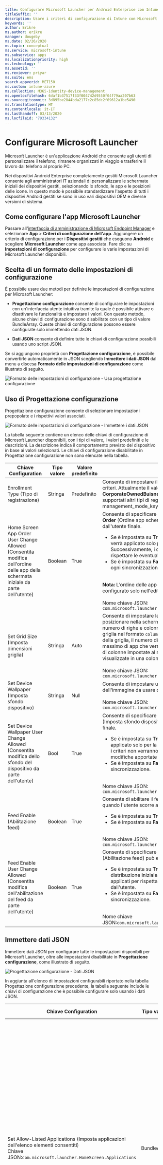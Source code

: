 ```yaml
---
title: Configurare Microsoft Launcher per Android Enterprise con Intune
titleSuffix: ''
description: Usare i criteri di configurazione di Intune con Microsoft Launcher.
keywords: ''
author: Erikre
ms.author: erikre
manager: dougeby
ms.date: 02/26/2020
ms.topic: conceptual
ms.service: microsoft-intune
ms.subservice: apps
ms.localizationpriority: high
ms.technology: ''
ms.assetid: ''
ms.reviewer: priyar
ms.suite: ems
search.appverid: MET150
ms.custom: intune-azure
ms.collection: M365-identity-device-management
ms.openlocfilehash: 6daf1b37517f33f004742d9550f04f79aa207b63
ms.sourcegitcommit: 3d895be2844bda2177c2c85dc2f09612a1be5490
ms.translationtype: HT
ms.contentlocale: it-IT
ms.lasthandoff: 03/13/2020
ms.locfileid: "79334132"
---
```

# <a name="configure-microsoft-launcher"></a>Configurare Microsoft Launcher

Microsoft Launcher è un'applicazione Android che consente agli utenti di personalizzare il telefono, rimanere organizzati in viaggio e trasferire il lavoro dal telefono al proprio PC. 

Nei dispositivi Android Enterprise completamente gestiti Microsoft Launcher consente agli amministratori IT aziendali di personalizzare le schermate iniziali dei dispositivi gestiti, selezionando lo sfondo, le app e le posizioni delle icone. In questo modo è possibile standardizzare l'aspetto di tutti i dispositivi Android gestiti se sono in uso vari dispositivi OEM e diverse versioni di sistema. 

## <a name="how-to-configure-the-microsoft-launcher-app"></a>Come configurare l'app Microsoft Launcher 

Passare all'[interfaccia di amministrazione di Microsoft Endpoint Manager](https://go.microsoft.com/fwlink/?linkid=2109431) e selezionare **App** > **Criteri di configurazione dell'app**. Aggiungere un criterio di configurazione per i **Dispositivi gestiti** che eseguono **Android** e scegliere **Microsoft Launcher** come app associata. Fare clic su **Impostazioni di configurazione** per configurare le varie impostazioni di Microsoft Launcher disponibili. 

## <a name="choosing-a-configuration-settings-format"></a>Scelta di un formato delle impostazioni di configurazione 

È possibile usare due metodi per definire le impostazioni di configurazione per Microsoft Launcher: 

- **Progettazione configurazione** consente di configurare le impostazioni con un'interfaccia utente intuitiva tramite la quale è possibile attivare o disattivare le funzionalità e impostare i valori. Con questo metodo, alcune chiavi di configurazione sono disabilitate con un tipo di valore BundleArray. Queste chiavi di configurazione possono essere configurate solo immettendo dati JSON. 

- **Dati JSON** consente di definire tutte le chiavi di configurazione possibili usando uno script JSON. 

Se si aggiungono proprietà con **Progettazione configurazione**, è possibile convertirle automaticamente in JSON scegliendo **Immettere i dati JSON** dal menu a discesa **Formato delle impostazioni di configurazione** come illustrato di seguito.

   ![Formato delle impostazioni di configurazione - Usa progettazione configurazione](./media/configure-microsoft-launcher/configure-microsoft-launcher-01.png)

## <a name="using-configuration-designer"></a>Uso di Progettazione configurazione

Progettazione configurazione consente di selezionare impostazioni prepopolate e i rispettivi valori associati.

   ![Formato delle impostazioni di configurazione - Immettere i dati JSON](./media/configure-microsoft-launcher/configure-microsoft-launcher-02.png)

La tabella seguente contiene un elenco delle chiavi di configurazione di Microsoft Launcher disponibili, con i tipi di valore, i valori predefiniti e le descrizioni. La descrizione indica il comportamento previsto del dispositivo in base ai valori selezionati. Le chiavi di configurazione disabilitate in Progettazione configurazione non sono elencate nella tabella.

|    Chiave Configuration    |    Tipo valore    |    Valore predefinito    |    Descrizione     |
|---------------------------------------------------|------------------|---------------------|-------------------------------------------------------------------------------------------------------------------------------------------------------------------------------------------------------------------------------------------------------------------------------------------------------------------------------------------------------------------------------------------------------------------------------------------------------------------------------------------------------------------------------------------------------------------------------|
|    Enrollment Type (Tipo di registrazione)    |    Stringa     |    Predefinito    |    Consente di impostare il tipo di registrazione a cui applicare i criteri. Attualmente il valore **predefinito** si riferisce a **CorporateOwnedBuisnessOnly**. Al momento non sono supportati altri tipi di registrazione.        Nome chiave JSON: management_mode_key        |
|    Home Screen App Order User Change   Allowed (Consentita modifica dell'ordine delle app della schermata iniziale da parte dell'utente)    |    Boolean    |    True    |    Consente di specificare se l'impostazione **Home Screen App Order** (Ordine app schermata iniziale) può essere modificata dall'utente finale.<ul><li>Se è impostata su **True**, l'ordine delle app definito nei criteri verrà applicato solo per la distribuzione iniziale. Successivamente, i criteri non verranno applicati per rispettare le eventuali modifiche apportate dall'utente.</li><li>Se è impostata su **False**, l'ordine dell'app verrà applicato a ogni sincronizzazione.</li></ul><br>**Nota:** L'ordine delle app della schermata iniziale può essere configurato solo nell'editor JSON.<br><br>Nome chiave JSON:<br>`com.microsoft.launcher.HomeScreen.AppOrder.UserChangeAllowed`    |
|    Set Grid Size (Imposta dimensioni griglia)    |    Stringa    |    Auto    |    Consente di impostare le dimensioni della griglia per le app da posizionare nella schermata iniziale. È possibile specificare il numero di righe e colonne di app per definire le dimensioni della griglia nel formato `columns;rows`. Se si definiscono le dimensioni della griglia, il numero di righe impostate corrisponde al numero massimo di app che verranno visualizzate in una riga e il numero di colonne impostate al numero massimo di app che verranno visualizzate in una colonna.<br><br>        Nome chiave JSON:<br>`com.microsoft.launcher.HomeScreen.GridSize`    |
|    Set Device Wallpaper (Imposta sfondo dispositivo)    |    Stringa    |    Null    |    Consente di impostare uno sfondo a scelta immettendo l'URL dell'immagine da usare come sfondo.<br><br>Nome chiave JSON:<br>`com.microsoft.launcher.Wallpaper.URL`    |
|    Set Device Wallpaper User Change   Allowed (Consentita modifica dello sfondo del dispositivo da parte dell'utente)    |    Bool    |    True    |    Consente di specificare se l'impostazione Set Device Wallpaper (Imposta sfondo dispositivo) può essere modificata dall'utente finale.<ul><li>Se è impostata su **True**, lo sfondo indicato nei criteri verrà applicato solo per la distribuzione iniziale. Successivamente, i criteri non verranno applicati per rispettare le eventuali modifiche apportate dall'utente.</li><li>Se è impostata su **False**, lo sfondo verrà applicato a ogni sincronizzazione.</li></ul><br>Nome chiave JSON:<br>`com.microsoft.launcher.Wallpaper.URL.UserChangeAllowed`        |
|    Feed Enable (Abilitazione feed)    |    Boolean    |    True    |    Consente di abilitare il feed di Microsoft Launcher nel dispositivo quando l'utente scorre a destra sulla schermata iniziale.<ul><li>Se è impostata su **True**, il feed viene abilitato.</li><li>Se è impostata su **False**, il feed viene disattivato.</li></ul><br>Nome chiave JSON:<br>`com.microsoft.launcher.Feed.Enabled`    |
|    Feed Enable User Change Allowed (Consentita modifica dell'abilitazione del feed da parte dell'utente)    |    Boolean    |    True    |     Consente di specificare se l'impostazione **Feed Enable** (Abilitazione feed) può essere modificata dall'utente finale.<ul><li>Se è impostata su **True**, il feed verrà applicato solo per la distribuzione iniziale. Successivamente, i criteri non verranno applicati per rispettare le eventuali modifiche apportate dall'utente.</li><li>Se è impostata su **False**, il feed app verrà applicato a ogni sincronizzazione.</li></ul><br>Nome chiave JSON:`com.microsoft.launcher.Feed.Enabled.UserChangeAllowed`    |

## <a name="enter-json-data"></a>Immettere dati JSON

Immettere dati JSON per configurare tutte le impostazioni disponibili per Microsoft Launcher, oltre alle impostazioni disabilitate in **Progettazione configurazione**, come illustrato di seguito.

   ![Progettazione configurazione - Dati JSON](./media/configure-microsoft-launcher/configure-microsoft-launcher-03.png)

In aggiunta all'elenco di impostazioni configurabili riportato nella tabella Progettazione configurazione precedente, la tabella seguente include le chiavi di configurazione che è possibile configurare solo usando i dati JSON.

|    Chiave Configuration    |    Tipo valore    |    Valore predefinito    |    Descrizione     |
|----------------------------------------------------------------------------------------------------|-------------------|-------------------------------------------------------------------------------------|------------------------------------------------------------------------------------------------------------------------------------------------------------------------------------------------------------------------------------------------------------------------------------------------------------------------------------------------------------------------------------------------------------------------------------------------------------------------------------------------------------------------------------------------------------------------------------------------------------------------------------------------------------------------------------|
|    Set Allow-Listed Applications (Imposta applicazioni dell'elenco elementi consentiti)<br>Chiave JSON:`com.microsoft.launcher.HomeScreen.Applications`    |    BundleArray    | Vedere: [Impostare le applicazioni dell'elenco degli elementi consentiti](configure-microsoft-launcher.md#set-allow-listed-applications)</sup>    |    Consente di definire il set di app visibili nella schermata iniziale tra le app installate nel dispositivo. Per definire le app, immettere il nome del pacchetto delle app da rendere visibili, ad esempio `com.android.settings` rende le impostazioni accessibili nella schermata iniziale. Le app che si aggiungono all'elenco degli elementi consentiti in questa sezione devono essere già installate nel dispositivo perché siano visibili nella schermata iniziale.<p>Proprietà:<ul><li>**Pacchetto:** Nome del pacchetto dell'applicazione</li><li>**Classe:** Attività dell'applicazione, che è specifica per una determinata pagina dell'app. Se questo valore è vuoto, viene usata la pagina predefinita dell'app.</li></ul>      |
|    Home Screen App Order (Ordine app schermata iniziale)<br>Chiave JSON: `com.microsoft.launcher.HomeScreen.AppOrder`    |    BundleArray    |    Vedere: [Ordine delle app nella schermata iniziale](configure-microsoft-launcher.md#home-screen-app-order)      |    Consente di specificare l'ordine delle app nella schermata iniziale.<p>Proprietà:<br><ul><li>**Tipo:** L'unico tipo supportato è `application`.</li><li>**Posizione:** Slot dell'icona dell'applicazione nella schermata iniziale. Inizia dalla posizione 1 in alto a sinistra e va da sinistra a destra, dall'alto verso il basso.</li><li>**Pacchetto:** Nome del pacchetto dell'applicazione.</li><li>**Classe:** Attività dell'applicazione, che è specifica per una determinata pagina dell'app. Se questo valore è vuoto, viene usata la pagina predefinita dell'app.</li></ul>    |

### <a name="set-allow-listed-applications"></a>Set allow-listed applications (Imposta applicazioni nell'elenco elementi consentiti)

```JSON
{
    "key": "com.microsoft.launcher.HomeScreen.Applications",
    "valueBundleArray": 
    [
        {
            "managedProperty": [
                {
                    "key": "package",
                    "valueString": ""
                },
                {
                    "key": "class",
                    "valueString": ""
                }
            ]
        }
    ]
}
```

### <a name="home-screen-app-order"></a>Ordine delle app nella schermata iniziale

```JSON
{
    "key": "com.microsoft.launcher.HomeScreen.AppOrder",
    "valueBundleArray": 
    [
        {
            "managedProperty": [
                {
                    "key": "type",
                    "valueString": "application"
                },
                {
                    "key": "position",
                    "valueInteger": 0
                },
                {
                    "key": "package",
                    "valueString": ""
                },
                {
                    "key": "class",
                    "valueString": ""
                }
            ]
        }
    ]
}
```

Di seguito è riportato un esempio di script JSON con tutte le chiavi di configurazione disponibili incluse:

```JSON
{
    "kind": "androidenterprise#managedConfiguration", 
    "productId": "app:com.microsoft.launcher", 
    "managedProperty": [
        {
            "key": "management_mode_key", 
            "valueString": "Default"
        }, 
        {
            "key": "com.microsoft.launcher.Feed.Enable.UserChangeAllowed", 
            "valueBool": false
        }, 
        {
            "key": "com.microsoft.launcher.Feed.Enable", 
            "valueBool": true
        }, 
        {
            "key": "com.microsoft.launcher.Wallpaper.Url.UserChangeAllowed", 
            "valueBool": false
        }, 
        {
            "key": "com.microsoft.launcher.Wallpaper.Url", 
            "valueBool": "http://www.contoso.com/wallpaper.png"
        }, 
        {
            "key": "com.microsoft.launcher.HomeScreen.GridSize", 
            "valueString": "5;5"
        }, 
        {
            "key": "com.microsoft.launcher.HomeScreen.Applications", 
            "valueBundleArray": [
                {
                    "managedProperty": [
                        {
                            "key": "package", 
                            "valueString": "com.ups.mobile.android"
                        }, 
                        {
                            "key": "class", 
                            "valueString": ""
                        }
                    ]
                }, 
                {
                    "managedProperty": [
                        {
                            "key": "package", 
                            "valueString": "com.microsoft.teams"
                        }, 
                        {
                            "key": "class", 
                            "valueString": ""
                        }
                    ]
                }, 
                {
                    "managedProperty": [
                        {
                            "key": "package", 
                            "valueString": "com.microsoft.bing"
                        }, 
                        {
                            "key": "class", 
                            "valueString": ""
                        }
                    ]
                }
            ]
        }, 
        {
            "key": "com.microsoft.launcher.HomeScreen.AppOrder.UserChangeAllowed", 
            "valueBool": false
        }, 
        {
            "key": "com.microsoft.launcher.HomeScreen.AppOrder", 
            "valueBundleArray": [
                {
                    "managedProperty": [
                        {
                            "key": "type", 
                            "valueString": "application"
                        }, 
                        {
                            "key": "position", 
                            "valueInteger": 17
                        }, 
                        {
                            "key": "package", 
                            "valueString": "com.ups.mobile.android"
                        }, 
                        {
                            "key": "class", 
                            "valueString": ""
                        }
                    ]
                }, 
                {
                    "managedProperty": [
                        {
                            "key": "type", 
                            "valueString": "application"
                        }, 
                        {
                            "key": "position", 
                            "valueInteger": 18
                        }, 
                        {
                            "key": "package", 
                            "valueString": "com.microsoft.teams"
                        }, 
                        {
                            "key": "class", 
                            "valueString": ""
                        }
                    ]
                }, 
                {
                    "managedProperty": [
                        {
                            "key": "type", 
                            "valueString": "application"
                        }, 
                        {
                            "key": "position", 
                            "valueInteger": 19
                        }, 
                        {
                            "key": "package", 
                            "valueString": "com.microsoft.bing"
                        }, 
                        {
                            "key": "class", 
                            "valueString": ""
                        }
                    ]
                }
            ]
        }
    ]
}
```

## <a name="next-steps"></a>Passaggi successivi

- Per altre informazioni sui dispositivi Android Enterprise completamente gestiti, vedere [Configurare la registrazione in Intune per dispositivi Android Enterprise completamente gestiti](../enrollment/android-fully-managed-enroll.md).
